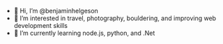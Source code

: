 - 👋 Hi, I’m @benjaminhelgeson
- 👀 I’m interested in travel, photography, bouldering, and improving web development skills
- 🌱 I’m currently learning node.js, python, and .Net

<!---
benjaminhelgeson/benjaminhelgeson is a ✨ special ✨ repository because its `README.md` (this file) appears on your GitHub profile.
You can click the Preview link to take a look at your changes.
--->
